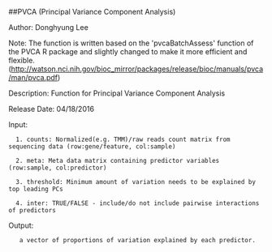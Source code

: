 ##PVCA (Principal Variance Component Analysis)


Author: Donghyung Lee


Note: The function is written based on the 'pvcaBatchAssess' function of the PVCA R package 
       and slightly changed to make it more efficient and flexible. 
       (http://watson.nci.nih.gov/bioc_mirror/packages/release/bioc/manuals/pvca/man/pvca.pdf)


Description: Function for Principal Variance Component Analysis


Release Date: 04/18/2016
 
 
Input:

      1. counts: Normalized(e.g. TMM)/raw reads count matrix from sequencing data (row:gene/feature, col:sample) 
               
      2. meta: Meta data matrix containing predictor variables (row:sample, col:predictor)
      
      3. threshold: Minimum amount of variation needs to be explained by top leading PCs
      
      4. inter: TRUE/FALSE - include/do not include pairwise interactions of predictors


Output: 

       a vector of proportions of variation explained by each predictor.
